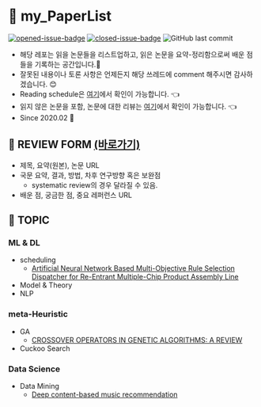 # :page_facing_up: my_PaperList
[![opened-issue-badge](https://img.shields.io/github/issues/KGJsGit/my_PaperList)](https://github.com/KGJsGit/my_PaperList/issues)
[![closed-issue-badge](https://img.shields.io/github/issues-closed/KGJsGit/my_PaperList)](https://github.com/KGJsGit/my_PaperList/issues?utf8=%E2%9C%93&q=is%3Aissue+is%3Aclosed+)
![GitHub last commit](https://img.shields.io/github/last-commit/KGJsGit/my_PaperList.svg)
- 해당 레포는 읽을 논문들을 리스트업하고, 읽은 논문을 요약-정리함으로써 배운 점들을 기록하는 공간입니다.:closed_book:
- 잘못된 내용이나 토론 사항은 언제든지 해당 쓰레드에 comment 해주시면 감사하겠습니다. :blush:
- Reading schedule은 [여기](https://github.com/KGJsgit/my-PaperList/projects)에서 확인이 가능합니다. :point_left:
- 읽지 않은 논문을 포함, 논문에 대한 리뷰는 [여기](https://github.com/KGJsgit/my-PaperList/issues)에서 확인이 가능합니다. :point_left:
- Since 2020.02 :runner:

## :memo: REVIEW FORM [(바로가기)](https://github.com/KGJsGit/my_PaperList/blob/master/review_form.md)
- 제목, 요약(원본), 논문 URL
- 국문 요약, 결과, 방법, 차후 연구방향 혹은 보완점
  - systematic review의 경우 달라질 수 있음.
- 배운 점, 궁금한 점, 중요 레퍼런스 URL

## :dart: TOPIC
### ML & DL
- scheduling
  - [Artificial Neural Network Based Multi-Objective Rule Selection Dispatcher for Re-Entrant Multiple-Chip Product Assembly Line](https://github.com/KGJsGit/my_PaperList/issues/1)
- Model & Theory
- NLP
### meta-Heuristic
- GA
  - [CROSSOVER OPERATORS IN GENETIC ALGORITHMS: A REVIEW](http://ictactjournals.in/paper/IJSC_V6_I1_paper_4_pp_1083_1092.pdf)
- Cuckoo Search
### Data Science
- Data Mining
  - [Deep content-based music recommendation](https://papers.nips.cc/paper/5004-deep-content-based-music-recommendation)

